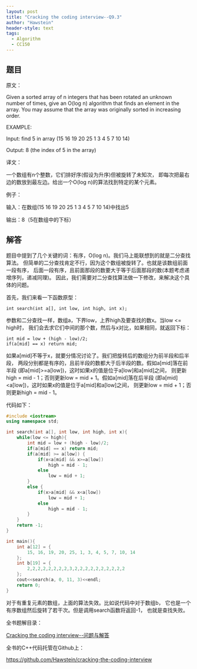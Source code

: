 ```yaml
---
layout: post
title: "Cracking the coding interview--Q9.3"
author: "Hawstein"
header-style: text
tags:
  - Algorithm
  - CC150
---
```


## 题目

原文：

Given a sorted array of n integers that has been rotated an unknown 
number of times, give an O(log n) algorithm that finds an element in 
the array. You may assume that the array was originally sorted in 
increasing order.

EXAMPLE:

Input: find 5 in array (15 16 19 20 25 1 3 4 5 7 10 14)

Output: 8 (the index of 5 in the array)

译文：

一个数组有n个整数，它们排好序(假设为升序)但被旋转了未知次，
即每次把最右边的数放到最左边。给出一个O(log n)的算法找到特定的某个元素。

例子：

输入：在数组(15 16 19 20 25 1 3 4 5 7 10 14)中找出5

输出：8（5在数组中的下标）

## 解答

题目中提到了几个关键的词：有序，O(log n)。我们马上能联想到的就是二分查找算法。
但简单的二分查找肯定不行，因为这个数组被旋转了。也就是该数组前面一段有序，
后面一段有序，且前面那段的数要大于等于后面那段的数(本题考虑递增序列，递减同理)。
因此，我们需要对二分查找算法做一下修改，来解决这个具体的问题。

首先，我们来看一下函数原型：

	int search(int a[], int low, int high, int x);
	
参数和二分查找一样，数组a，下界low，上界high及要查找的数x。当low <= high时，
我们会去求它们中间的那个数，然后与x对比，如果相同，就返回下标：

	int mid = low + (high - low)/2;
    if(a[mid] == x) return mid;

如果a[mid]不等于x，就要分情况讨论了。我们把旋转后的数组分为前半段和后半段，
两段分别都是有序的，且前半段的数都大于后半段的数。假如a[mid]落在前半段
(即a[mid]>=a[low])，这时如果x的值是位于a[low]和a[mid]之间，
则更新high = mid - 1；否则更新low = mid + 1。假如a[mid]落在后半段
(即a[mid]<a[low])，这时如果x的值是位于a[mid]和a[low]之间，
则更新low = mid + 1；否则更新high = mid - 1。

代码如下：

```cpp
#include <iostream>
using namespace std;

int search(int a[], int low, int high, int x){
    while(low <= high){
        int mid = low + (high - low)/2;
        if(a[mid] == x) return mid;
        if(a[mid] >= a[low]) {
            if(x<a[mid] && x>=a[low])
                high = mid - 1;
            else
                low = mid + 1;
        }
        else {
            if(x>a[mid] && x<a[low])
                low = mid + 1;
            else
                high = mid - 1;
        }
    }
    return -1;
}

int main(){
    int a[12] = {
        15, 16, 19, 20, 25, 1, 3, 4, 5, 7, 10, 14
    };
    int b[19] = {
        2,2,2,2,2,2,2,2,3,2,2,2,2,2,2,2,2,2,2
    };
    cout<<search(a, 0, 11, 3)<<endl;
    return 0;
}
```

对于有重复元素的数组，上面的算法失效。比如说代码中对于数组b，
它也是一个有序数组然后旋转了若干次。但是调用search函数将返回-1，
也就是查找失败。

全书题解目录：

[Cracking the coding interview--问题与解答](/2013/03/14/ctci-solutions-contents/)

全书的C++代码托管在Github上：

<https://github.com/Hawstein/cracking-the-coding-interview>

